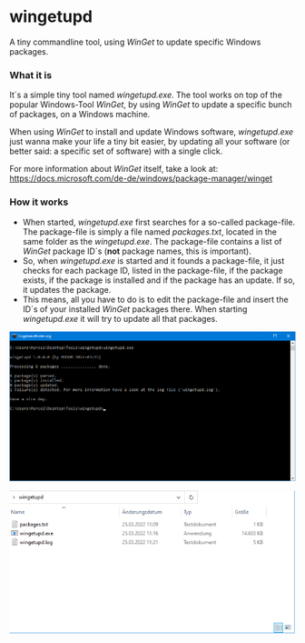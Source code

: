 # wingetupd
A tiny commandline tool, using _WinGet_ to update specific Windows packages.

### What it is
It´s a simple tiny tool named _wingetupd.exe_. The tool works on top of the popular Windows-Tool _WinGet_, by using _WinGet_ to update a specific bunch of packages, on a Windows machine.

When using _WinGet_ to install and update Windows software, _wingetupd.exe_ just wanna make your life a tiny bit easier, by updating all your software (or better said: a specific set of software) with a single click.

For more information about _WinGet_ itself, take a look at: https://docs.microsoft.com/de-de/windows/package-manager/winget

### How it works
- When started, _wingetupd.exe_ first searches for a so-called package-file. The package-file is simply a file named _packages.txt_, located in the same folder as the _wingetupd.exe_. The package-file contains a list of _WinGet_ package ID´s (__not__ package names, this is important).
- So, when _wingetupd.exe_ is started and it founds a package-file, it just checks for each package ID, listed in the package-file, if the package exists, if the package is installed and if the package has an update. If so, it updates the package.
- This means, all you have to do is to edit the package-file and insert the ID´s of your installed _WinGet_ packages there. When starting _wingetupd.exe_ it will try to update all that packages.

![wingetupd.exe](screenshot-tool.png)

![wingetupd.exe](screenshot-files.png)

